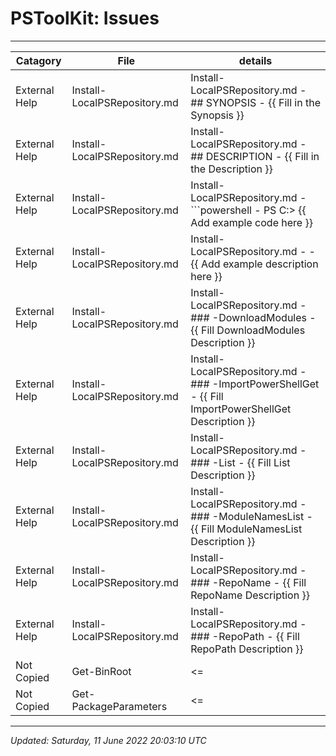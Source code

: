 ﻿# PSToolKit: Issues

---

| Catagory      | File                         | details                                                                                              |
| ------------- | ---------------------------- | ---------------------------------------------------------------------------------------------------- |
| External Help | Install-LocalPSRepository.md | Install-LocalPSRepository.md - ## SYNOPSIS - {{ Fill in the Synopsis }}                              |
| External Help | Install-LocalPSRepository.md | Install-LocalPSRepository.md - ## DESCRIPTION - {{ Fill in the Description }}                        |
| External Help | Install-LocalPSRepository.md | Install-LocalPSRepository.md - ```powershell - PS C:\> {{ Add example code here }}                   |
| External Help | Install-LocalPSRepository.md | Install-LocalPSRepository.md -  - {{ Add example description here }}                                 |
| External Help | Install-LocalPSRepository.md | Install-LocalPSRepository.md - ### -DownloadModules - {{ Fill DownloadModules Description }}         |
| External Help | Install-LocalPSRepository.md | Install-LocalPSRepository.md - ### -ImportPowerShellGet - {{ Fill ImportPowerShellGet Description }} |
| External Help | Install-LocalPSRepository.md | Install-LocalPSRepository.md - ### -List - {{ Fill List Description }}                               |
| External Help | Install-LocalPSRepository.md | Install-LocalPSRepository.md - ### -ModuleNamesList - {{ Fill ModuleNamesList Description }}         |
| External Help | Install-LocalPSRepository.md | Install-LocalPSRepository.md - ### -RepoName - {{ Fill RepoName Description }}                       |
| External Help | Install-LocalPSRepository.md | Install-LocalPSRepository.md - ### -RepoPath - {{ Fill RepoPath Description }}                       |
| Not Copied    | Get-BinRoot                  | <=                                                                                                   |
| Not Copied    | Get-PackageParameters        | <=                                                                                                   |

---

*Updated: Saturday, 11 June 2022 20:03:10 UTC*
